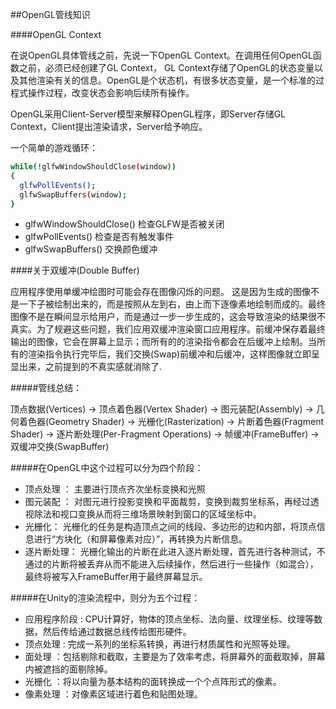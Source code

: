 ##OpenGL管线知识

####OpenGL Context

在说OpenGL具体管线之前，先说一下OpenGL Context。在调用任何OpenGL函数之前，必须已经创建了GL Context， GL Context存储了OpenGL的状态变量以及其他渲染有关的信息。OpenGL是个状态机，有很多状态变量，是一个标准的过程式操作过程，改变状态会影响后续所有操作。

OpenGL采用Client-Server模型来解释OpenGL程序，即Server存储GL Context，Client提出渲染请求，Server给予响应。

一个简单的游戏循环：
```sh
while(!glfwWindowShouldClose(window))
{
  glfwPollEvents();
  glfwSwapBuffers(window);
}
```
- glfwWindowShouldClose()		检查GLFW是否被关闭
- glfwPollEvents()				检查是否有触发事件
- glfwSwapBuffers()			交换颜色缓冲

####关于双缓冲(Double Buffer)

应用程序使用单缓冲绘图时可能会存在图像闪烁的问题。 这是因为生成的图像不是一下子被绘制出来的，而是按照从左到右，由上而下逐像素地绘制而成的。最终图像不是在瞬间显示给用户，而是通过一步一步生成的，这会导致渲染的结果很不真实。为了规避这些问题，我们应用双缓冲渲染窗口应用程序。前缓冲保存着最终输出的图像，它会在屏幕上显示；而所有的的渲染指令都会在后缓冲上绘制。当所有的渲染指令执行完毕后，我们交换(Swap)前缓冲和后缓冲，这样图像就立即呈显出来，之前提到的不真实感就消除了.

#####管线总结：

顶点数据(Vertices) -> 顶点着色器(Vertex Shader) -> 图元装配(Assembly) -> 几何着色器(Geometry Shader) -> 光栅化(Rasterization) -> 片断着色器(Fragment Shader) -> 逐片断处理(Per-Fragment Operations) -> 帧缓冲(FrameBuffer) -> 双缓冲交换(SwapBuffer)

#####在OpenGL中这个过程可以分为四个阶段：

- 顶点处理	： 主要进行顶点齐次坐标变换和光照
- 图元装配  ： 对图元进行投影变换和平面裁剪，变换到裁剪坐标系，再经过透视除法和视口变换从而将三维场景映射到窗口的区域坐标中。
- 光栅化： 光栅化的任务是构造顶点之间的线段、多边形的边和内部，将顶点信息进行“方块化（和屏幕像素对应）”，再转换为片断信息。
- 逐片断处理： 光栅化输出的片断在此进入逐片断处理，首先进行各种测试，不通过的片断将被丢弃从而不能进入后续操作，然后进行一些操作（如混合），最终将被写入FrameBuffer用于最终屏幕显示。

#####在Unity的渲染流程中，则分为五个过程：

- 应用程序阶段 : CPU计算好，物体的顶点坐标、法向量、纹理坐标、纹理等数据，然后传给通过数据总线传给图形硬件。
- 顶点处理   : 完成一系列的坐标系转换，再进行材质属性和光照等处理。
- 面处理   ：包括剔除和截取，主要是为了效率考虑，将屏幕外的面截取掉，屏幕内被遮挡的面剔除掉。
- 光栅化    ：将以向量为基本结构的面转换成一个个点阵形式的像素。
- 像素处理   ：对像素区域进行着色和贴图处理。